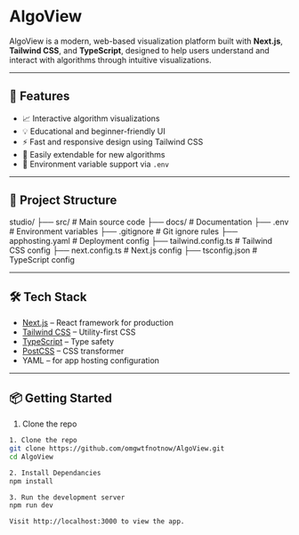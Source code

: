 # AlgoView

AlgoView is a modern, web-based visualization platform built with **Next.js**, **Tailwind CSS**, and **TypeScript**, designed to help users understand and interact with algorithms through intuitive visualizations.

---

## 🚀 Features

- 📈 Interactive algorithm visualizations
- 💡 Educational and beginner-friendly UI
- ⚡ Fast and responsive design using Tailwind CSS
- 🔧 Easily extendable for new algorithms
- 🔐 Environment variable support via `.env`

---

## 📁 Project Structure
studio/
├── src/                 # Main source code
├── docs/                # Documentation
├── .env                 # Environment variables
├── .gitignore           # Git ignore rules
├── apphosting.yaml      # Deployment config
├── tailwind.config.ts   # Tailwind CSS config
├── next.config.ts       # Next.js config
├── tsconfig.json        # TypeScript config

---

## 🛠️ Tech Stack

- [Next.js](https://nextjs.org/) – React framework for production
- [Tailwind CSS](https://tailwindcss.com/) – Utility-first CSS
- [TypeScript](https://www.typescriptlang.org/) – Type safety
- [PostCSS](https://postcss.org/) – CSS transformer
- YAML – for app hosting configuration

---

## 📦 Getting Started

1. Clone the repo

```bash
1. Clone the repo
git clone https://github.com/omgwtfnotnow/AlgoView.git
cd AlgoView

2. Install Dependancies
npm install

3. Run the development server
npm run dev

Visit http://localhost:3000 to view the app.
